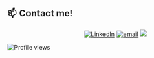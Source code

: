 ## 📫 Contact me!
<p align="center">
<a href="https://www.linkedin.com/in/adrian-valera/"><img alt="LinkedIn" src="https://img.shields.io/badge/linkedin-%230077B5.svg?&style=for-the-badge&logo=linkedin&logoColor=white"></a>
<a href="mailto:adrianvalrom@gmail.com"><img alt="email" src="https://img.shields.io/badge/gmail-%23D14836.svg?&style=for-the-badge&logo=gmail&logoColor=white"></a>
<a href="https://twitter.com/adrianvalrom"><img src="https://img.shields.io/static/v1?style=for-the-badge&message=Twitter&color=1DA1F2&logo=Twitter&logoColor=FFFFFF&label"></a>
</p>

![Profile views](https://hit.yhype.me/github/profile?user_id=18503463)
